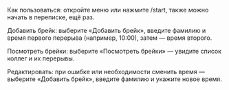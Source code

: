 Как пользоваться: откройте меню или нажмите /start, также можно начать в переписке, ещё раз.

Добавить брейк: выберите «Добавить брейк», введите фамилию и время первого перерыва (например, 10:00), затем — время второго.

Посмотреть брейки: выберите «Посмотреть брейки» — увидите список коллег и их перерывы.

Редактировать: при ошибке или необходимости сменить время — выберите «Добавить брейк», введите фамилию и укажите новое время.
